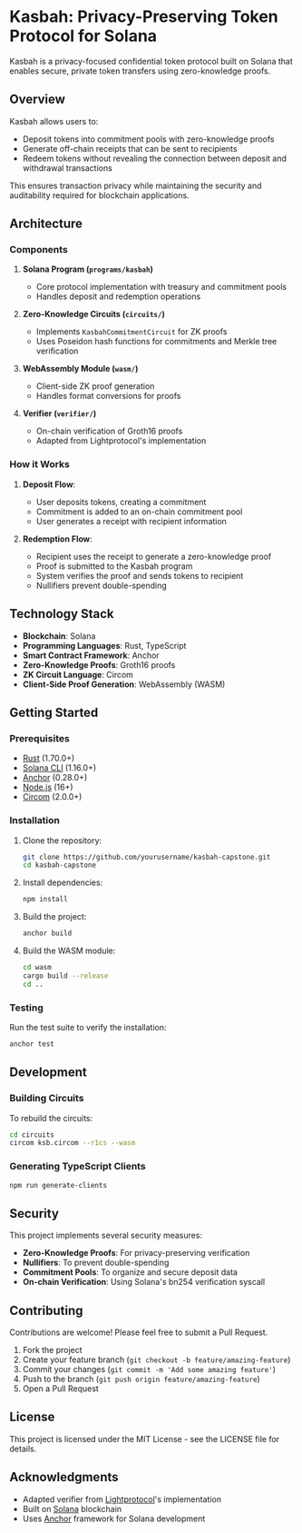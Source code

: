 # Kasbah: Privacy-Preserving Token Protocol for Solana

Kasbah is a privacy-focused confidential token protocol built on Solana that enables secure, private token transfers using zero-knowledge proofs.

## Overview

Kasbah allows users to:
- Deposit tokens into commitment pools with zero-knowledge proofs
- Generate off-chain receipts that can be sent to recipients
- Redeem tokens without revealing the connection between deposit and withdrawal transactions

This ensures transaction privacy while maintaining the security and auditability required for blockchain applications.

## Architecture

### Components

1. **Solana Program (`programs/kasbah`)**
   - Core protocol implementation with treasury and commitment pools
   - Handles deposit and redemption operations

2. **Zero-Knowledge Circuits (`circuits/`)**
   - Implements `KasbahCommitmentCircuit` for ZK proofs
   - Uses Poseidon hash functions for commitments and Merkle tree verification

3. **WebAssembly Module (`wasm/`)**
   - Client-side ZK proof generation
   - Handles format conversions for proofs

4. **Verifier (`verifier/`)**
   - On-chain verification of Groth16 proofs
   - Adapted from Lightprotocol's implementation

### How it Works

1. **Deposit Flow**:
   - User deposits tokens, creating a commitment
   - Commitment is added to an on-chain commitment pool
   - User generates a receipt with recipient information

2. **Redemption Flow**:
   - Recipient uses the receipt to generate a zero-knowledge proof
   - Proof is submitted to the Kasbah program
   - System verifies the proof and sends tokens to recipient
   - Nullifiers prevent double-spending

## Technology Stack

- **Blockchain**: Solana
- **Programming Languages**: Rust, TypeScript
- **Smart Contract Framework**: Anchor
- **Zero-Knowledge Proofs**: Groth16 proofs
- **ZK Circuit Language**: Circom
- **Client-Side Proof Generation**: WebAssembly (WASM)

## Getting Started

### Prerequisites

- [Rust](https://www.rust-lang.org/tools/install) (1.70.0+)
- [Solana CLI](https://docs.solana.com/cli/install-solana-cli-tools) (1.16.0+)
- [Anchor](https://www.anchor-lang.com/docs/installation) (0.28.0+)
- [Node.js](https://nodejs.org/) (16+)
- [Circom](https://docs.circom.io/getting-started/installation/) (2.0.0+)

### Installation

1. Clone the repository:
   ```bash
   git clone https://github.com/yourusername/kasbah-capstone.git
   cd kasbah-capstone
   ```

2. Install dependencies:
   ```bash
   npm install
   ```

3. Build the project:
   ```bash
   anchor build
   ```

4. Build the WASM module:
   ```bash
   cd wasm
   cargo build --release
   cd ..
   ```

### Testing

Run the test suite to verify the installation:

```bash
anchor test
```

## Development

### Building Circuits

To rebuild the circuits:

```bash
cd circuits
circom ksb.circom --r1cs --wasm
```

### Generating TypeScript Clients

```bash
npm run generate-clients
```

## Security

This project implements several security measures:

- **Zero-Knowledge Proofs**: For privacy-preserving verification
- **Nullifiers**: To prevent double-spending
- **Commitment Pools**: To organize and secure deposit data
- **On-chain Verification**: Using Solana's bn254 verification syscall

## Contributing

Contributions are welcome! Please feel free to submit a Pull Request.

1. Fork the project
2. Create your feature branch (`git checkout -b feature/amazing-feature`)
3. Commit your changes (`git commit -m 'Add some amazing feature'`)
4. Push to the branch (`git push origin feature/amazing-feature`)
5. Open a Pull Request

## License

This project is licensed under the MIT License - see the LICENSE file for details.

## Acknowledgments

- Adapted verifier from [Lightprotocol](https://github.com/lightprotocol)'s implementation
- Built on [Solana](https://solana.com/) blockchain
- Uses [Anchor](https://www.anchor-lang.com/) framework for Solana development